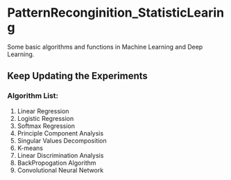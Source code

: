 # PatternReconginition_StatisticLearing
Some basic algorithms and functions in Machine Learning and Deep Learning.

## Keep Updating the Experiments
### Algorithm List:
  1. Linear Regression
  2. Logistic Regression
  3. Softmax Regression
  4. Principle Component Analysis
  5. Singular Values Decomposition
  6. K-means
  7. Linear Discrimination Analysis
  8. BackPropogation Algorithm
  9. Convolutional Neural Network
